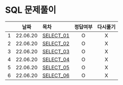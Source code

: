 # SQL 문제풀이
||날짜|목차|정답여부|다시풀기|
|:-:|:-:|:-|:--:|:--:|
|1|22.06.20|[SELECT_01](./select_01.txt)|O|X|
|2|22.06.20|[SELECT_02](./select_02.txt)|O|X|
|3|22.06.20|[SELECT_03](./select_03.txt)|O|X|
|4|22.06.20|[SELECT_04](./select_04.txt)|O|X|
|5|22.06.20|[SELECT_05](./select_05.txt)|O|X|
|6|22.06.20|[SELECT_06](./select_06.txt)|O|X|